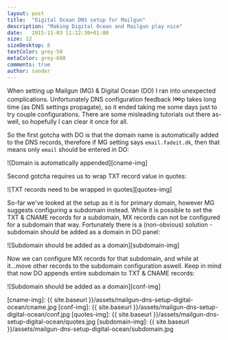 ```yaml
---
layout: post
title:  "Digital Ocean DNS setup for Mailgun"
description: "Making Digital Ocean and Mailgun play nice"
date:   2015-11-03 11:22:30+01:00
size: 12
sizeDesktop: 8
textColor: grey-50
metaColor: grey-600
comments: true
author: sander
---
```


When setting up Mailgun (MG) & Digital Ocean (DO) I ran into unexpected complications. Unfortunately DNS configuration feedback l<font size="4">&infin;</font>p takes long time (as DNS settings propagate), so it ended taking me some days just to try couple configurations. There are some misleading tutorials out there as-well, so hopefully I can clear it once for all.

So the first gotcha with DO is that the domain name is automatically added to the DNS records, therefore if MG setting says `email.fadeit.dk`, then that means only `email` should be entered in DO:

![Domain is automatically appended][cname-img]

Second gotcha requires us to wrap TXT record value in quotes:

![TXT records need to be wrapped in quotes][quotes-img]

So-far we've looked at the setup as it is for primary domain, however MG suggests configuring a subdomain instead. While it is possible to set the TXT & CNAME records for a subdomain, MX records can not be configured for a subdomain that way. Fortunately there is a (non-obvious) solution - subdomain should be added as a domain in DO panel:

![Subdomain should be added as a domain][subdomain-img]

Now we can configure MX records for that subdomain, and while at it...move other records to the subdomain configuration aswell. Keep in mind that now DO appends entire subdomain to TXT & CNAME records:

![Subdomain should be added as a domain][conf-img]


[cname-img]: {{ site.baseurl }}/assets/mailgun-dns-setup-digital-ocean/cname.jpg
[conf-img]: {{ site.baseurl }}/assets/mailgun-dns-setup-digital-ocean/conf.jpg
[quotes-img]: {{ site.baseurl }}/assets/mailgun-dns-setup-digital-ocean/quotes.jpg
[subdomain-img]: {{ site.baseurl }}/assets/mailgun-dns-setup-digital-ocean/subdomain.jpg
